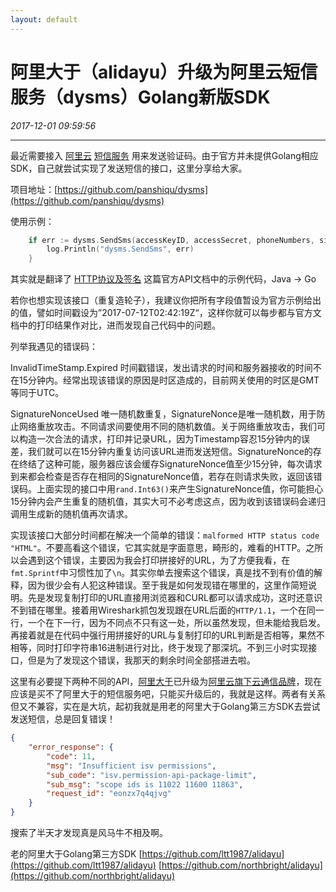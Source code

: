 ```yaml
---
layout: default
---
```


# 阿里大于（alidayu）升级为阿里云短信服务（dysms）Golang新版SDK
_2017-12-01 09:59:56_

* * *

最近需要接入 [阿里云](https://www.aliyun.com/) [短信服务](https://www.aliyun.com/product/sms) 用来发送验证码。由于官方并未提供Golang相应SDK，自己就尝试实现了发送短信的接口，这里分享给大家。

项目地址：[https://github.com/panshiqu/dysms](https://github.com/panshiqu/dysms)

使用示例：
```GO
	if err := dysms.SendSms(accessKeyID, accessSecret, phoneNumbers, signName, templateParam, templateCode); err != nil {
		log.Println("dysms.SendSms", err)
	}
```

其实就是翻译了 [HTTP协议及签名](https://help.aliyun.com/document_detail/56189.html) 这篇官方API文档中的示例代码，Java -> Go

若你也想实现该接口（重复造轮子），我建议你把所有字段值暂设为官方示例给出的值，譬如时间戳设为”2017-07-12T02:42:19Z“，这样你就可以每步都与官方文档中的打印结果作对比，进而发现自己代码中的问题。

列举我遇见的错误码：

InvalidTimeStamp.Expired
时间戳错误，发出请求的时间和服务器接收的时间不在15分钟内。经常出现该错误的原因是时区造成的，目前网关使用的时区是GMT等同于UTC。

SignatureNonceUsed
唯一随机数重复，SignatureNonce是唯一随机数，用于防止网络重放攻击。不同请求间要使用不同的随机数值。关于网络重放攻击，我们可以构造一次合法的请求，打印并记录URL，因为Timestamp容忍15分钟内的误差，我们就可以在15分钟内重复访问该URL进而发送短信。SignatureNonce的存在终结了这种可能，服务器应该会缓存SignatureNonce值至少15分钟，每次请求到来都会检查是否存在相同的SignatureNonce值，若存在则请求失败，返回该错误码。上面实现的接口中用```rand.Int63()```来产生SignatureNonce值，你可能担心15分钟内会产生重复的随机值，其实大可不必考虑这点，因为收到该错误码会递归调用生成新的随机值再次请求。

实现该接口大部分时间都在解决一个简单的错误：```malformed HTTP status code "HTML"```。不要高看这个错误，它其实就是字面意思，畸形的，难看的HTTP。之所以会遇到这个错误，主要因为我会打印拼接好的URL，为了方便我看，在```fmt.Sprintf```中习惯性加了```\n```。其实你单去搜索这个错误，真是找不到有价值的解释，因为很少会有人犯这种错误。至于我是如何发现错在哪里的，这里作简短说明。先是发现复制打印的URL直接用浏览器和CURL都可以请求成功，这时还意识不到错在哪里。接着用Wireshark抓包发现跟在URL后面的```HTTP/1.1```，一个在同一行，一个在下一行，因为不同点不只有这一处，所以虽然发现，但未能给我启发。再接着就是在代码中强行用拼接好的URL与复制打印的URL判断是否相等，果然不相等，同时打印字符串16进制进行对比，终于发现了那深坑。不到三小时实现接口，但是为了发现这个错误，我那天的剩余时间全部搭进去啦。

这里有必要提下两种不同的API，[阿里大于](https://open.taobao.com/doc2/apiDetail.htm?apiId=25450)已升级为[阿里云旗下云通信品牌](https://help.aliyun.com/document_detail/55284.html)，现在应该是买不了阿里大于的短信服务吧，只能买升级后的，我就是这样。两者有关系但又不兼容，实在是大坑，起初我就是用老的阿里大于Golang第三方SDK去尝试发送短信，总是回复错误！
```JSON
{
    "error_response": {
        "code": 11,
        "msg": "Insufficient isv permissions",
        "sub_code": "isv.permission-api-package-limit",
        "sub_msg": "scope ids is 11022 11600 11863",
        "request_id": "eonzx7q4qjvg"
    }
}
```
搜索了半天才发现真是风马牛不相及啊。

老的阿里大于Golang第三方SDK
[https://github.com/ltt1987/alidayu](https://github.com/ltt1987/alidayu)
[https://github.com/northbright/alidayu](https://github.com/northbright/alidayu)
